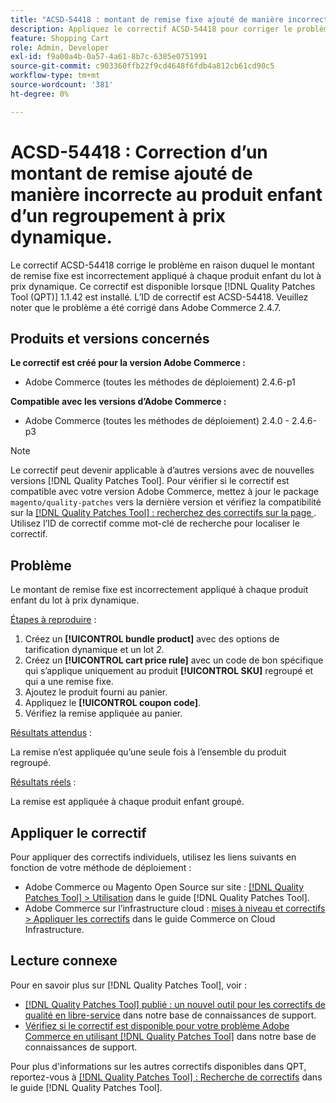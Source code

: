 ```yaml
---
title: "ACSD-54418 : montant de remise fixe ajouté de manière incorrecte au produit enfant d’un regroupement à prix dynamique"
description: Appliquez le correctif ACSD-54418 pour corriger le problème Adobe Commerce où le montant de remise fixe est incorrectement appliqué à chaque produit enfant du lot à prix dynamique.
feature: Shopping Cart
role: Admin, Developer
exl-id: f9a00a4b-0a57-4a61-8b7c-6385e0751991
source-git-commit: c903360ffb22f9cd4648f6fdb4a812cb61cd90c5
workflow-type: tm+mt
source-wordcount: '381'
ht-degree: 0%

---
```


# ACSD-54418 : Correction d’un montant de remise ajouté de manière incorrecte au produit enfant d’un regroupement à prix dynamique.

Le correctif ACSD-54418 corrige le problème en raison duquel le montant de remise fixe est incorrectement appliqué à chaque produit enfant du lot à prix dynamique. Ce correctif est disponible lorsque [!DNL Quality Patches Tool (QPT)] 1.1.42 est installé. L’ID de correctif est ACSD-54418. Veuillez noter que le problème a été corrigé dans Adobe Commerce 2.4.7.

## Produits et versions concernés

**Le correctif est créé pour la version Adobe Commerce :**

* Adobe Commerce (toutes les méthodes de déploiement) 2.4.6-p1

**Compatible avec les versions d’Adobe Commerce :**

* Adobe Commerce (toutes les méthodes de déploiement) 2.4.0 - 2.4.6-p3

>[!NOTE]
>
>Le correctif peut devenir applicable à d’autres versions avec de nouvelles versions [!DNL Quality Patches Tool]. Pour vérifier si le correctif est compatible avec votre version Adobe Commerce, mettez à jour le package `magento/quality-patches` vers la dernière version et vérifiez la compatibilité sur la [[!DNL Quality Patches Tool] : recherchez des correctifs sur la page ](https://experienceleague.adobe.com/tools/commerce-quality-patches/index.html?lang=fr). Utilisez l’ID de correctif comme mot-clé de recherche pour localiser le correctif.

## Problème

Le montant de remise fixe est incorrectement appliqué à chaque produit enfant du lot à prix dynamique.

<u>Étapes à reproduire</u> :

1. Créez un **[!UICONTROL bundle product]** avec des options de tarification dynamique et un lot *2*.
1. Créez un **[!UICONTROL cart price rule]** avec un code de bon spécifique qui s’applique uniquement au produit **[!UICONTROL SKU]** regroupé et qui a une remise fixe.
1. Ajoutez le produit fourni au panier.
1. Appliquez le **[!UICONTROL coupon code]**.
1. Vérifiez la remise appliquée au panier.

<u>Résultats attendus</u> :

La remise n’est appliquée qu’une seule fois à l’ensemble du produit regroupé.

<u>Résultats réels</u> :

La remise est appliquée à chaque produit enfant groupé.

## Appliquer le correctif

Pour appliquer des correctifs individuels, utilisez les liens suivants en fonction de votre méthode de déploiement :

* Adobe Commerce ou Magento Open Source sur site : [[!DNL Quality Patches Tool] > Utilisation](https://experienceleague.adobe.com/docs/commerce-operations/tools/quality-patches-tool/usage.html?lang=fr) dans le guide [!DNL Quality Patches Tool].
* Adobe Commerce sur l’infrastructure cloud : [mises à niveau et correctifs > Appliquer les correctifs](https://experienceleague.adobe.com/docs/commerce-cloud-service/user-guide/develop/upgrade/apply-patches.html?lang=fr) dans le guide Commerce on Cloud Infrastructure.

## Lecture connexe

Pour en savoir plus sur [!DNL Quality Patches Tool], voir :

* [[!DNL Quality Patches Tool] publié : un nouvel outil pour les correctifs de qualité en libre-service](/help/announcements/adobe-commerce-announcements/magento-quality-patches-released-new-tool-to-self-serve-quality-patches.md) dans notre base de connaissances de support.
* [Vérifiez si le correctif est disponible pour votre problème Adobe Commerce en utilisant  [!DNL Quality Patches Tool]](/help/support-tools/patches-available-in-qpt-tool/check-patch-for-magento-issue-with-magento-quality-patches.md) dans notre base de connaissances de support.

Pour plus d&#39;informations sur les autres correctifs disponibles dans QPT, reportez-vous à [[!DNL Quality Patches Tool] : Recherche de correctifs](https://experienceleague.adobe.com/tools/commerce-quality-patches/index.html?lang=fr) dans le guide [!DNL Quality Patches Tool].

